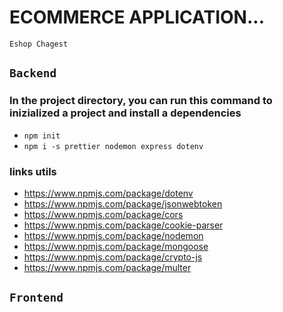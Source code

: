 # ECOMMERCE APPLICATION...

`Eshop Chagest`

## `Backend`

### In the project directory, you can run this command to inizialized a project and install a dependencies

-   `npm init`
-   `npm i -s prettier nodemon express dotenv`

### links utils

-   https://www.npmjs.com/package/dotenv
-   https://www.npmjs.com/package/jsonwebtoken
-   https://www.npmjs.com/package/cors
-   https://www.npmjs.com/package/cookie-parser
-   https://www.npmjs.com/package/nodemon
-   https://www.npmjs.com/package/mongoose
-   https://www.npmjs.com/package/crypto-js
-   https://www.npmjs.com/package/multer

## `Frontend`
